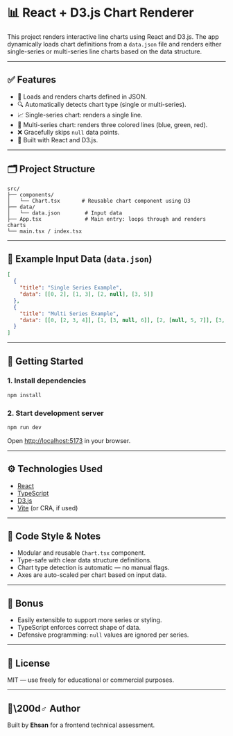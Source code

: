 # 📊 React + D3.js Chart Renderer

This project renders interactive line charts using React and D3.js. The app dynamically loads chart definitions from a `data.json` file and renders either single-series or multi-series line charts based on the data structure.

---

## ✅ Features

* 📆 Loads and renders charts defined in JSON.
* 🔍 Automatically detects chart type (single or multi-series).
* 📈 Single-series chart: renders a single line.
* 🌈 Multi-series chart: renders three colored lines (blue, green, red).
* ❌ Gracefully skips `null` data points.
* 🎯 Built with React and D3.js.

---

## 🗂 Project Structure

```
src/
├── components/
│   └── Chart.tsx       # Reusable chart component using D3
├── data/
│   └── data.json        # Input data
├── App.tsx              # Main entry: loops through and renders charts
└── main.tsx / index.tsx
```

---

## 🧪 Example Input Data (`data.json`)

```json
[
  {
    "title": "Single Series Example",
    "data": [[0, 2], [1, 3], [2, null], [3, 5]]
  },
  {
    "title": "Multi Series Example",
    "data": [[0, [2, 3, 4]], [1, [3, null, 6]], [2, [null, 5, 7]], [3, [6, 6, null]]]
  }
]
```

---

## 🚀 Getting Started

### 1. Install dependencies

```bash
npm install
```

### 2. Start development server

```bash
npm run dev
```

Open [http://localhost:5173](http://localhost:5173) in your browser.

---

## ⚙️ Technologies Used

* [React](https://reactjs.org/)
* [TypeScript](https://www.typescriptlang.org/)
* [D3.js](https://d3js.org/)
* [Vite](https://vitejs.dev/) (or CRA, if used)

---

## 🧼 Code Style & Notes

* Modular and reusable `Chart.tsx` component.
* Type-safe with clear data structure definitions.
* Chart type detection is automatic — no manual flags.
* Axes are auto-scaled per chart based on input data.

---

## 🧐 Bonus

* Easily extensible to support more series or styling.
* TypeScript enforces correct shape of data.
* Defensive programming: `null` values are ignored per series.

---

## 📄 License

MIT — use freely for educational or commercial purposes.

---

## 🤛\200d♂️ Author

Built by **Ehsan** for a frontend technical assessment.
